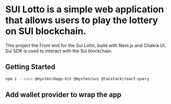 SUI Lotto is a simple web application that allows users to play the lottery on SUI blockchain.
===================
This project the Front end for the Sui Lotto, build with Next.js and Chakra UI, Sui SDK is used to interact with the Sui blockchain.

## Getting Started
```sh
npm i --save @mysten/dapp-kit @mysten/sui @tanstack/react-query
```
## Add wallet provider to wrap the app



